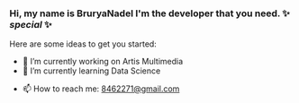 <!-- ### Hi there 👋 -->


### Hi, my name is **BruryaNadel** I'm the developer that you need. ✨ _special_ ✨ 
Here are some ideas to get you started:

- 🔭 I’m currently working on Artis Multimedia
- 🌱 I’m currently learning Data Science
<!-- - 👯 I’m looking to collaborate on ...
- 🤔 I’m looking for help with ...
- 💬 Ask me about ... -->
- 📫 How to reach me: 8462271@gmail.com
<!-- - 😄 Pronouns: ...
- ⚡ Fun fact: ... -->

